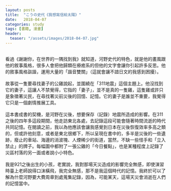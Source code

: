 ```yaml
---
layout: posts
title:  "こうの史代《我想寫信給太陽》"
date:   2018-04-07
categories: study
tags: [書籍, 漫畫]
header: 
  teaser: "/assets/images/2018-04-07.jpg"
---
```

<br>
看過《謝謝你，在世界的一隅找到我》就知道，河野史代的特色，就是他的畫風跟他的敘事風格，很多人會把他歸類在療癒系的但他的文字會讓你引起許多反思。他的敘事風格詼諧，運用大量的「諧音雙關」（這就會讓不諳日文的我感到困擾）。<br><br>
故事從一隻要尋找妻子的公雞說起，並圍繞在「311地震」這個主題上。他沒找到它的妻子，這讓人不禁覺得，它指的「妻子」，並不是真的一隻雞，這隻雞或許只是象徵著災民，在尋找著災前災後的回憶、記憶。它的妻子是誰並不重要，我覺得它只是一個劇情推展工具。<br><br>
這本書成書的契機，是河野在災後，想要保存（記錄）地震所造成的影響。在311之後的四年多這段期間，他走訪東北各處，去記錄這段可能會隨著時間流逝的時代共同記憶。在閱讀之前，我以為他應該會讓我感覺到日本在災後恢復效率多高之類的，但或許他刻意，或者是東北很鄉下，所以呈現在書中的，多半是災後的一些遺跡，廢止的車站、海邊的消波塊、人煙稀少的街道，當然，不缺一些怪手和「立入禁止」的牌子。每幅圖中都附了一張公雞的「今日餐點」，也是某種程度上記錄了災區村落的另一面或者說小小特色。<br><br>
我是921之後出生的小孩，老實說，我對那場天災造成的影響完全無感，即使演習時臺上老師說得口沫橫飛，我完全無感，那不是我這個時代的記憶。我終於可以了解為什麼河野要大費周章到處蒐集記錄，因為，可能某天，這場天災會消逝在人們的記憶當中。<br><br>
